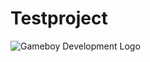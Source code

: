 # Testproject
![Gameboy Development Logo](https://github.com/gameboybenutzer/Testproject/logo.png?raw=true)
